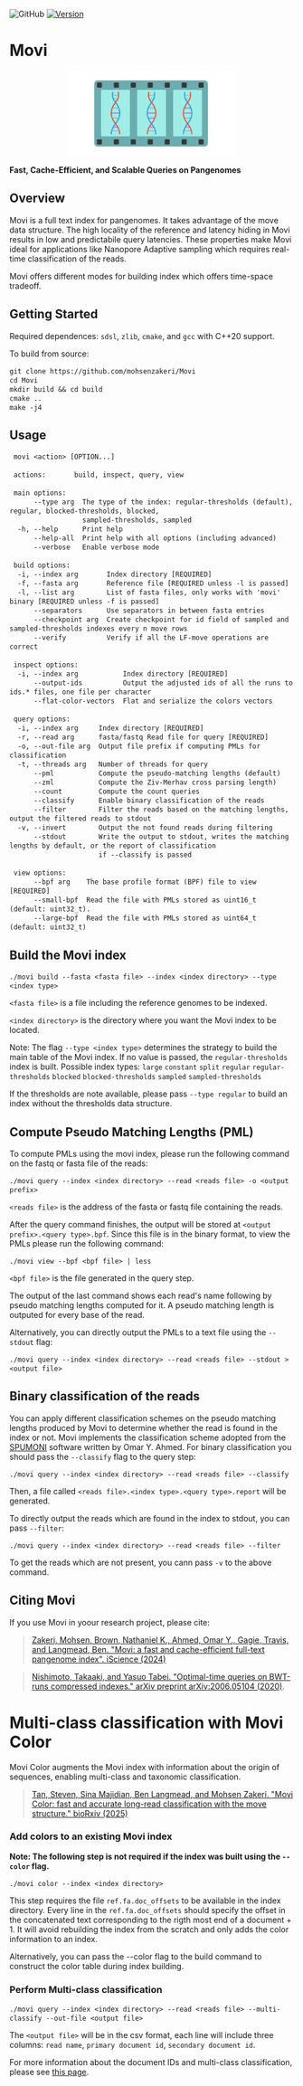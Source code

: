 <!-- badges: start -->
![GitHub](https://img.shields.io/github/license/mohsenzakeri/movi?color=green) 
[![Version](https://img.shields.io/badge/version-2.0.0-blue.svg)](https://shields.io/)
<!-- badges: end -->

# Movi
<p align="center">
  <img src="./logo.svg" alt="Movi Logo" width="300">
</p>

**Fast, Cache-Efficient, and Scalable Queries on Pangenomes**

## Overview 
Movi is a full text index for pangenomes. It takes advantage of the move data structure. The high locality of the reference and latency hiding in Movi results in low and predictabile query latencies. These properties make Movi ideal for applications like Nanopore Adaptive sampling which requires real-time classification of the reads.

Movi offers different modes for building index which offers time-space tradeoff.

## Getting Started

Required dependences: `sdsl`, `zlib`, `cmake`, and `gcc` with C++20 support.

To build from source:
```
git clone https://github.com/mohsenzakeri/Movi
cd Movi
mkdir build && cd build
cmake ..
make -j4
```

## Usage
```
 movi <action> [OPTION...]

 actions:       build, inspect, query, view

 main options:
      --type arg  The type of the index: regular-thresholds (default), regular, blocked-thresholds, blocked,
                  sampled-thresholds, sampled
  -h, --help      Print help
      --help-all  Print help with all options (including advanced)
      --verbose   Enable verbose mode

 build options:
  -i, --index arg       Index directory [REQUIRED]
  -f, --fasta arg       Reference file [REQUIRED unless -l is passed]
  -l, --list arg        List of fasta files, only works with 'movi' binary [REQUIRED unless -f is passed]
      --separators      Use separators in between fasta entries
      --checkpoint arg  Create checkpoint for id field of sampled and sampled-thresholds indexes every n move rows
      --verify          Verify if all the LF-move operations are correct

 inspect options:
  -i, --index arg           Index directory [REQUIRED]
      --output-ids          Output the adjusted ids of all the runs to ids.* files, one file per character
      --flat-color-vectors  Flat and serialize the colors vectors

 query options:
  -i, --index arg     Index directory [REQUIRED]
  -r, --read arg      fasta/fastq Read file for query [REQUIRED]
  -o, --out-file arg  Output file prefix if computing PMLs for classification
  -t, --threads arg   Number of threads for query
      --pml           Compute the pseudo-matching lengths (default)
      --zml           Compute the Ziv-Merhav cross parsing length)
      --count         Compute the count queries
      --classify      Enable binary classification of the reads
      --filter        Filter the reads based on the matching lengths, output the filtered reads to stdout
  -v, --invert        Output the not found reads during filtering
      --stdout        Write the output to stdout, writes the matching lengths by default, or the report of classification
                      if --classify is passed

 view options:
      --bpf arg    The base profile format (BPF) file to view [REQUIRED]
      --small-bpf  Read the file with PMLs stored as uint16_t (default: uint32_t).
      --large-bpf  Read the file with PMLs stored as uint64_t (default: uint32_t)
```

## Build the Movi index

```
./movi build --fasta <fasta file> --index <index directory> --type <index type>
```

`<fasta file>` is a file including the reference genomes to be indexed.

`<index directory>` is the directory where you want the Movi index to be located.

Note: The flag `--type <index type>` determines the strategy to build the main table of the Movi index. If no value is passed, the `regular-thresholds` index is built.
Possible index types: `large` `constant` `split` `regular` `regular-thresholds` `blocked` `blocked-thresholds` `sampled` `sampled-thresholds`

If the thresholds are note available, please pass `--type regular` to build an index without the thresholds data structure.

## Compute Pseudo Matching Lengths (PML)

To compute PMLs using the movi index, please run the following command on the fastq or fasta file of the reads:
```
./movi query --index <index directory> --read <reads file> -o <output prefix>
```

`<reads file>` is the address of the fasta or fastq file containing the reads.

After the query command finishes, the output will be stored at `<output prefix>.<query type>.bpf`. Since this file is in the binary format, to view the PMLs please run the following command:
```
./movi view --bpf <bpf file> | less
```
`<bpf file>` is the file generated in the query step.

The output of the last command shows each read's name following by pseudo matching lengths computed for it. A pseudo matching length is outputed for every base of the read.

Alternatively, you can directly output the PMLs to a text file using the `--stdout` flag:
```
./movi query --index <index directory> --read <reads file> --stdout > <output file>
```
## Binary classification of the reads

You can apply different classification schemes on the pseudo matching lengths produced by Movi to determine whether the read is found in the index or not.
Movi implements the classification scheme adopted from the [SPUMONI](https://github.com/oma219/spumoni/tree/main) software written by Omar Y. Ahmed.
For binary classification you should pass the `--classify` flag to the query step:
```
./movi query --index <index directory> --read <reads file> --classify
```
Then, a file called `<reads file>.<index type>.<query type>.report` will be generated.

To directly output the reads which are found in the index to stdout, you can pass `--filter`:
```
./movi query --index <index directory> --read <reads file> --filter
```
To get the reads which are not present, you cann pass `-v` to the above command.

## Citing Movi
If you use  Movi in yoour research project, please cite:

>[Zakeri, Mohsen, Brown, Nathaniel K., Ahmed, Omar Y., Gagie, Travis, and Langmead, Ben. "Movi: a fast and cache-efficient full-text pangenome index". iScience (2024)](https://www.cell.com/iscience/fulltext/S2589-0042(24)02691-9)

>[Nishimoto, Takaaki, and Yasuo Tabei. "Optimal-time queries on BWT-runs compressed indexes." arXiv preprint arXiv:2006.05104 (2020)](https://arxiv.org/abs/2006.05104).


# Multi-class classification with Movi Color

Movi Color augments the Movi index with information about the origin of sequences, enabling multi-class and taxonomic classification.

>[Tan, Steven, Sina Majidian, Ben Langmead, and Mohsen Zakeri. "Movi Color: fast and accurate long-read classification with the move structure." bioRxiv (2025)](https://www.biorxiv.org/content/10.1101/2025.05.22.655637v1.abstract)
### Add colors to an existing Movi index

**Note: The following step is not required if the index was built using the `--color` flag.**

```
./movi color --index <index directory>
```
This step requires the file `ref.fa.doc_offsets` to be available in the index directory. Every line in the `ref.fa.doc_offsets` should specify the offset in the concatenated text corresponding to the rigth most end of a document + 1.
It will avoid rebuilding the index from the scratch and only adds the color information to an index.

Alternatively, you can pass the --color flag to the build command to construct the color table during index building.

### Perform Multi-class classification
```
./movi query --index <index directory> --read <reads file> --multi-classify --out-file <output file>
```

The `<output file>` will be in the csv format, each line will include three columns: `read name`, `primary document id`, `secondary document id`. 

For more information about the document IDs and multi-class classification, please see [this page](https://github.com/mohsenzakeri/Movi/wiki/Multi%E2%80%90class-classification-with-Movi-Color).
